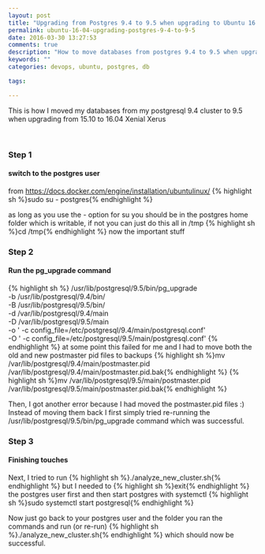 ```yaml
---
layout: post
title: "Upgrading from Postgres 9.4 to 9.5 when upgrading to Ubuntu 16.04 Xenial Xerus"
permalink: ubuntu-16-04-upgrading-postgres-9-4-to-9-5
date: 2016-03-30 13:27:53
comments: true
description: "How to move databases from postgres 9.4 to 9.5 when upgrading to Ubuntu 16.04 Xenial Xerus"
keywords: ""
categories: devops, ubuntu, postgres, db

tags:

---
```

This is how I moved my databases from my postgresql 9.4 cluster to 9.5 when upgrading from 15.10 to 16.04 Xenial Xerus

<br />

### Step 1

#### switch to the postgres user

from <https://docs.docker.com/engine/installation/ubuntulinux/>
{% highlight sh %}sudo su - postgres{% endhighlight %}

as long as you use the - option for su you should be in the postgres home folder which is writable, if not you can just do this all in /tmp
{% highlight sh %}cd /tmp{% endhighlight %}
now the important stuff

### Step 2

#### Run the pg_upgrade command

{% highlight sh %}
/usr/lib/postgresql/9.5/bin/pg_upgrade \
-b /usr/lib/postgresql/9.4/bin/ \
-B /usr/lib/postgresql/9.5/bin/ \
-d /var/lib/postgresql/9.4/main \
-D /var/lib/postgresql/9.5/main \
-o ' -c config_file=/etc/postgresql/9.4/main/postgresql.conf' \
-O ' -c config_file=/etc/postgresql/9.5/main/postgresql.conf'
{% endhighlight %}
at some point this failed for me and I had to move both the old and new postmaster pid files to backups
{% highlight sh %}mv /var/lib/postgresql/9.4/main/postmaster.pid /var/lib/postgresql/9.4/main/postmaster.pid.bak{% endhighlight %}
{% highlight sh %}mv /var/lib/postgresql/9.5/main/postmaster.pid /var/lib/postgresql/9.5/main/postmaster.pid.bak{% endhighlight %}

Then, I got another error because I had moved the postmaster.pid files :)
Instead of moving them back I first simply tried re-running the /usr/lib/postgresql/9.5/bin/pg_upgrade command which was successful.

### Step 3

#### Finishing touches

Next, I tried to run {% highlight sh %}./analyze_new_cluster.sh{% endhighlight %} but I needed to {% highlight sh %}exit{% endhighlight %} the postgres user first and then start postgres with systemctl {% highlight sh %}sudo systemctl start postgresql{% endhighlight %}

Now just go back to your postgres user and the folder you ran the commands and run (or re-run) {% highlight sh %}./analyze_new_cluster.sh{% endhighlight %} which should now be successful.

<br />
